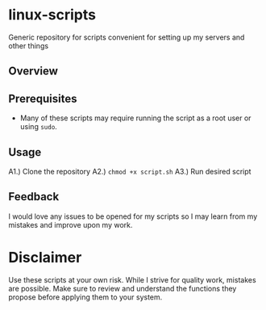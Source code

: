 # linux-scripts
Generic repository for scripts convenient for setting up my servers and other things

## Overview

## Prerequisites

- Many of these scripts may require running the script as a root user or using `sudo`.

## Usage

A1.) Clone the repository
A2.) ```chmod +x script.sh```
A3.) Run desired script

## Feedback

I would love any issues to be opened for my scripts so I may learn from my mistakes and improve upon my work.

# Disclaimer

Use these scripts at your own risk. While I strive for quality work, mistakes are possible.  Make sure to review and understand the functions they propose before applying them to your system.
